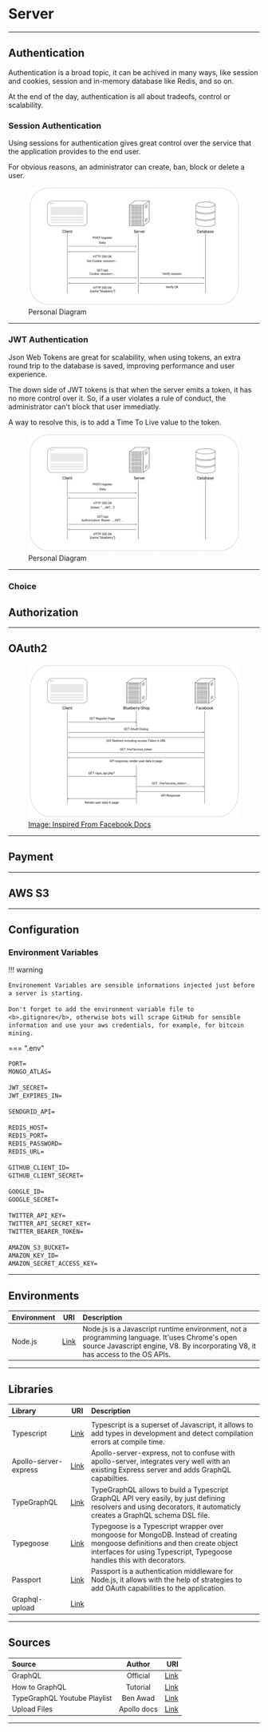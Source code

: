 # Server

<hr/>

## Authentication

Authentication is a broad topic, it can be achived in many ways, like session and cookies, session and in-memory database like Redis, and so on.

At the end of the day, authentication is all about tradeofs, control or scalability.

### Session Authentication

Using sessions for authentication gives great control over the service that the application provides to the end user.

For obvious reasons, an administrator can create, ban, block or delete a user.

<figure>
  <img src="../images/sessionAuthentication.png" alt="sessionAuthentication"/>
  <figcaption>Personal Diagram</figcaption>
</figure>

<hr/>

### JWT Authentication

Json Web Tokens are great for scalability, when using tokens, an extra round trip to the database is saved, improving performance and user experience.

The down side of JWT tokens is that when the server emits a token, it has no more control over it. So, if a user violates a rule of conduct, the administrator can't block that user immediatly.

A way to resolve this, is to add a Time To Live value to the token.

<figure>
  <img src="../images/jwtAuthentication.png" alt="jwtAuthentication"/>
  <figcaption>Personal Diagram</figcaption>
</figure>

<hr/>

### Choice

## Authorization

<hr/>

## OAuth2

<figure>
  <img src="../images/OAuth2.png" alt="OAuth2"/>
  <a href="https://developers.facebook.com/docs/authentication">
    <figcaption>Image: Inspired From Facebook Docs</figcaption>
  </a>
</figure>

<hr/>

## Payment

<hr/>

## AWS S3

<hr/>

## Configuration

### Environment Variables

!!! warning

    Environement Variables are sensible informations injected just before a server is starting.

    Don't forget to add the environment variable file to <b>.gitignore</b>, otherwise bots will scrape GitHub for sensible information and use your aws credentials, for example, for bitcoin mining.

=== ".env"

```
PORT=
MONGO_ATLAS=

JWT_SECRET=
JWT_EXPIRES_IN=

SENDGRID_API=

REDIS_HOST=
REDIS_PORT=
REDIS_PASSWORD=
REDIS_URL=

GITHUB_CLIENT_ID=
GITHUB_CLIENT_SECRET=

GOOGLE_ID=
GOOGLE_SECRET=

TWITTER_API_KEY=
TWITTER_API_SECRET_KEY=
TWITTER_BEARER_TOKEN=

AMAZON_S3_BUCKET=
AMAZON_KEY_ID=
AMAZON_SECRET_ACCESS_KEY=
```

<hr/>

## Environments

| Environment |              URI               | Description                                                                                                                                                                     |
| :---------- | :----------------------------: | :------------------------------------------------------------------------------------------------------------------------------------------------------------------------------ |
| Node.js     | [Link](https://nodejs.org/en/) | Node.js is a Javascript runtime environment, not a programming language. It'uses Chrome's open source Javascript engine, V8. By incorporating V8, it has access to the OS APIs. |

<hr/>

## Libraries

| Library               |                                     URI                                      | Description                                                                                                                                                                                           |
| :-------------------- | :--------------------------------------------------------------------------: | :---------------------------------------------------------------------------------------------------------------------------------------------------------------------------------------------------- |
|                       |
| Typescript            |                   [Link](https://www.typescriptlang.org/)                    | Typescript is a superset of Javascript, it allows to add types in development and detect compilation errors at compile time.                                                                          |
| Apollo-server-express | [Link](https://www.apollographql.com/docs/apollo-server/v1/servers/express/) | Apollo-server-express, not to confuse with apollo-server, integrates very well with an existing Express server and adds GraphQL capabilties.                                                          |
| TypeGraphQL           |                       [Link](https://typegraphql.com/)                       | TypeGraphQL allows to build a Typescript GraphQL API very easily, by just defining resolvers and using decorators, it automaticly creates a GraphQL schema DSL file.                                  |
| Typegoose             |                [Link](https://typegoose.github.io/typegoose/)                | Typegoose is a Typescript wrapper over mongoose for MongoDB. Instead of creating mongoose definitions and then create object interfaces for using Typescript, Typegoose handles this with decorators. |
| Passport              |                      [Link](http://www.passportjs.org/)                      | Passport is a authentication middleware for Node.js, it allows with the help of strategies to add OAuth capabilities to the application.                                                              |
| Graphql-upload        |            [Link](https://github.com/jaydenseric/graphql-upload)             |                                                                                                                                                                                                       |

<hr/>

## Sources

| Source                       |   Author    |                                                                                                                          URI |
| :--------------------------- | :---------: | ---------------------------------------------------------------------------------------------------------------------------: |
| GraphQL                      |  Official   |                                                                                                 [Link](https://graphql.org/) |
| How to GraphQL               |  Tutorial   |                                                                                        [Link](https://www.howtographql.com/) |
| TypeGraphQL Youtube Playlist |  Ben Awad   |                                                 [Link](https://michaelstromer.nyc/books/strongly-typed-next-js/introduction) |
| Upload Files                 | Apollo docs | [Link](https://www.apollographql.com/blog/graphql-file-uploads-with-react-hooks-typescript-amazon-s3-tutorial-ef39d21066a2/) |

<hr/>
